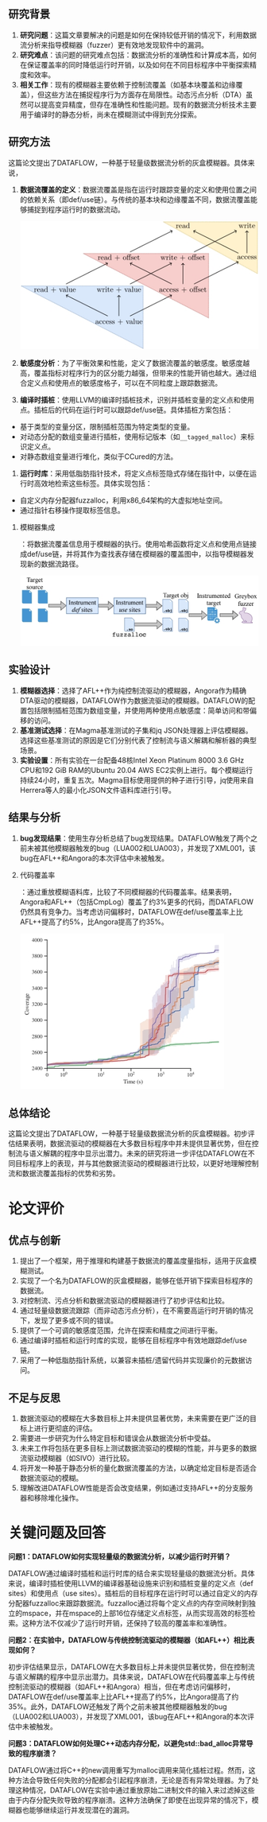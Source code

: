 ## 研究背景

1. **研究问题**：这篇文章要解决的问题是如何在保持较低开销的情况下，利用数据流分析来指导模糊器（fuzzer）更有效地发现软件中的漏洞。
2. **研究难点**：该问题的研究难点包括：数据流分析的准确性和计算成本高，如何在保证覆盖率的同时降低运行时开销，以及如何在不同目标程序中平衡探索精度和效率。
3. **相关工作**：现有的模糊器主要依赖于控制流覆盖（如基本块覆盖和边缘覆盖），但这些方法在捕捉程序行为方面存在局限性。动态污点分析（DTA）虽然可以提高变异精度，但存在准确性和性能问题。现有的数据流分析技术主要用于编译时的静态分析，尚未在模糊测试中得到充分探索。

## 研究方法

这篇论文提出了DATAFLOW，一种基于轻量级数据流分析的灰盒模糊器。具体来说，

1. **数据流覆盖的定义**：数据流覆盖是指在运行时跟踪变量的定义和使用位置之间的依赖关系（即def/use链）。与传统的基本块和边缘覆盖不同，数据流覆盖能够捕捉到程序运行时的数据流动。

   ![img](fuzzing2022_DATAFLOW.assets/30d46aac0ac3a04425847b20df5223155facc09d.jpeg)

   

2. **敏感度分析**：为了平衡效果和性能，定义了数据流覆盖的敏感度。敏感度越高，覆盖指标对程序行为的区分能力越强，但带来的性能开销也越大。通过组合定义点和使用点的敏感度格子，可以在不同粒度上跟踪数据流。

3. **编译时插桩**：使用LLVM的编译时插桩技术，识别并插桩变量的定义点和使用点。插桩后的代码在运行时可以跟踪def/use链。具体插桩方案包括：

- 基于类型的变量分区，限制插桩范围为特定类型的变量。
- 对动态分配的数组变量进行插桩，使用标记版本（如`__tagged_malloc`）来标识定义点。
- 对静态数组变量进行堆化，类似于CCured的方法。

1. **运行时库**：采用低脂肪指针技术，将定义点标签隐式存储在指针中，以便在运行时高效地检索这些标签。具体实现包括：

- 自定义内存分配器fuzzalloc，利用x86_64架构的大虚拟地址空间。
- 通过指针右移操作提取标签信息。

1. 模糊器集成

   ：将数据流覆盖信息用于模糊器的执行。使用哈希函数将定义点和使用点链接成def/use链，并将其作为查找表存储在模糊器的覆盖图中，以指导模糊器发现新的数据流路径。

   ![img](fuzzing2022_DATAFLOW.assets/22c4b356f998e2f8eb2370ad44b798032b78088f.jpeg)

## 实验设计

1. **模糊器选择**：选择了AFL++作为纯控制流驱动的模糊器，Angora作为精确DTA驱动的模糊器，DATAFLOW作为数据流驱动的模糊器。DATAFLOW的配置包括限制插桩范围为数组变量，并使用两种使用点敏感度：简单访问和带偏移的访问。
2. **基准测试选择**：在Magma基准测试的子集和jq JSON处理器上评估模糊器。选择这些基准测试的原因是它们分别代表了控制流与语义解耦和解析器的典型场景。
3. **实验设置**：所有实验在一台配备48核Intel Xeon Platinum 8000 3.6 GHz CPU和192 GiB RAM的Ubuntu 20.04 AWS EC2实例上进行。每个模糊运行持续24小时，重复五次。Magma目标使用提供的种子进行引导，jq使用来自Herrera等人的最小化JSON文件语料库进行引导。

## 结果与分析

1. **bug发现结果**：使用生存分析总结了bug发现结果。DATAFLOW触发了两个之前未被其他模糊器触发的bug（LUA002和LUA003），并发现了XML001，该bug在AFL++和Angora的本次评估中未被触发。

2. 代码覆盖率

   ：通过重放模糊语料库，比较了不同模糊器的代码覆盖率。结果表明，Angora和AFL++（包括CmpLog）覆盖了约3%更多的代码，而DATAFLOW仍然具有竞争力。当考虑访问偏移时，DATAFLOW在def/use覆盖率上比AFL++提高了约5%，比Angora提高了约35%。

   ![img](fuzzing2022_DATAFLOW.assets/747b2aa1293deec3884940f4f94f1ecdfcbcfa9f.jpeg)

## 总体结论

这篇论文提出了DATAFLOW，一种基于轻量级数据流分析的灰盒模糊器。初步评估结果表明，数据流驱动的模糊器在大多数目标程序中并未提供显著优势，但在控制流与语义解耦的程序中显示出潜力。未来的研究将进一步评估DATAFLOW在不同目标程序上的表现，并与其他数据流驱动的模糊器进行比较，以更好地理解控制流和数据流覆盖指标的优势和劣势。

# 论文评价

## 优点与创新

1. 提出了一个框架，用于推理和构建基于数据流的覆盖度量指标，适用于灰盒模糊测试。
2. 实现了一个名为DATAFLOW的灰盒模糊器，能够在低开销下探索目标程序的数据流。
3. 对控制流、污点分析和数据流驱动的模糊器进行了初步评估和比较。
4. 通过轻量级数据流跟踪（而非动态污点分析），在不需要高运行时开销的情况下，发现了更多或不同的错误。
5. 提供了一个可调的敏感度范围，允许在探索和精度之间进行平衡。
6. 通过编译时插桩和运行时库的实现，能够在目标程序中有效地跟踪def/use链。
7. 采用了一种低脂肪指针系统，以兼容未插桩/遗留代码并实现廉价的元数据访问。

## 不足与反思

1. 数据流驱动的模糊在大多数目标上并未提供显著优势，未来需要在更广泛的目标上进行更彻底的评估。
2. 需要进一步研究为什么特定目标和错误会从数据流分析中受益。
3. 未来工作将包括在更多目标上测试数据流驱动的模糊的性能，并与更多的数据流驱动模糊器（如SIVO）进行比较。
4. 将开发一种基于静态分析的量化数据流覆盖的方法，以确定给定目标是否适合数据流驱动的模糊。
5. 理解改进DATAFLOW性能是否会改变结果，例如通过支持AFL++的分支服务器和移除堆化操作。

# 关键问题及回答

**问题1：DATAFLOW如何实现轻量级的数据流分析，以减少运行时开销？**

DATAFLOW通过编译时插桩和运行时库的结合来实现轻量级的数据流分析。具体来说，编译时插桩使用LLVM的编译器基础设施来识别和插桩变量的定义点（def sites）和使用点（use sites）。插桩后的目标程序在运行时可以通过自定义的内存分配器fuzzalloc来跟踪数据流。fuzzalloc通过将每个定义点的内存空间映射到独立的mspace，并在mspace的上部16位存储定义点标签，从而实现高效的标签检索。这种方法不仅减少了运行时开销，还保持了较高的覆盖率和准确性。

**问题2：在实验中，DATAFLOW与传统控制流驱动的模糊器（如AFL++）相比表现如何？**

初步评估结果显示，DATAFLOW在大多数目标上并未提供显著优势，但在控制流与语义解耦的程序中显示出潜力。具体来说，DATAFLOW在代码覆盖率上与传统控制流驱动的模糊器（如AFL++和Angora）相当，但在考虑访问偏移时，DATAFLOW在def/use覆盖率上比AFL++提高了约5%，比Angora提高了约35%。此外，DATAFLOW还触发了两个之前未被其他模糊器触发的bug（LUA002和LUA003），并发现了XML001，该bug在AFL++和Angora的本次评估中未被触发。

**问题3：DATAFLOW如何处理C++动态内存分配，以避免std::bad_alloc异常导致的程序崩溃？**

DATAFLOW通过将C++的new调用重写为malloc调用来简化插桩过程。然而，这种方法会导致任何失败的分配都会引起程序崩溃，无论是否有异常处理器。为了处理这种情况，DATAFLOW在实验中通过重放原始二进制文件的输入来过滤掉这些由于内存分配失败导致的程序崩溃。这种方法确保了即使在出现异常的情况下，模糊器也能够继续运行并发现潜在的漏洞。